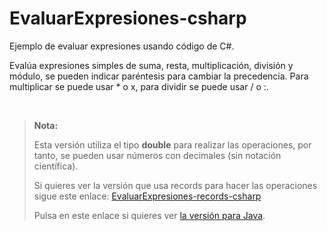 # EvaluarExpresiones-csharp
Ejemplo de evaluar expresiones usando código de C#.

Evalúa expresiones simples de suma, resta, multiplicación, división y módulo, se pueden indicar paréntesis para cambiar la precedencia.
Para multiplicar se puede usar * o x, para dividir se puede usar / o :.

<br>

> **Nota:**
>
> Esta versión utiliza el tipo **double** para realizar las operaciones, por tanto, se pueden usar números con decimales (sin notación científica).
>
> Si quieres ver la versión que usa records para hacer las operaciones sigue este enlace: [EvaluarExpresiones-records-csharp](https://github.com/elGuille-info/EvaluarExpresiones-records-csharp)
> 
> Pulsa en este enlace si quieres ver [la versión para Java](https://github.com/elGuille-info/EvaluarExpresiones-java).



<br>

